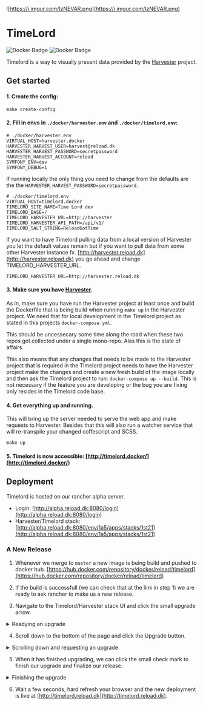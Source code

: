 ![https://i.imgur.com/IzNEVAR.png](https://i.imgur.com/IzNEVAR.png)

# TimeLord

![Docker Badge](https://img.shields.io/docker/automated/reload/timelord.svg) ![Docker Badge](https://img.shields.io/docker/build/reload/timelord.svg)

Timelord is a way to visually present data provided by the [Harvester](https://github.com/reload/harvester "Harvester") project.

## Get started

#### 1. Create the config:

```
make create-config
```

#### 2. Fill in envs in `./docker/harvester.env` and `./docker/timelord.env`:

```
# ./docker/harvester.env
VIRTUAL_HOST=harvester.docker
HARVESTER_HARVEST_USER=harvest@reload.dk
HARVESTER_HARVEST_PASSWORD=secretpassword
HARVESTER_HARVEST_ACCOUNT=reload
SYMFONY_ENV=dev
SYMFONY_DEBUG=1
```

If running locally the only thing you need to change from the defaults are the the `HARVESTER_HARVEST_PASSWORD=secretpassword`.

```
# ./docker/timelord.env
VIRTUAL_HOST=timelord.docker
TIMELORD_SITE_NAME=Time Lord dev
TIMELORD_BASE=/
TIMELORD_HARVESTER_URL=http://harvester
TIMELORD_HARVESTER_API_PATH=/api/v1/
TIMELORD_SALT_STRING=ReloadGotTime
```

If you want to have Timelord pulling data from a local version of Harvester you let the default values remain
but if you want to pull data from some other Harvester instance fx. [http://harvester.reload.dk](http://harvester.reload.dk)
you go ahead and change TIMELORD_HARVESTER_URL.

```
TIMELORD_HARVESTER_URL=http://harvester.reload.dk
```

#### 3. Make sure you have [Harvester](https://github.com/reload/harvester).

As in, make sure you have run the Harvester project at least once and build the Dockerfile that is being build when running `make up` in the Harvester project. We need that for local development in the Timelord project as stated in this projects `docker-compose.yml`.

This should be uncessecary some time along the road when these two repos get collected under a single mono-repo.
Alas this is the state of affairs.

This also means that any changes that needs to be made to the Harvester project that is required in the Timelord project
needs to have the Harvester project make the changes and create a new fresh build of the image locally and then ask the Timelord
project to run: `docker-compose up --build`. This is not necessary if the feature you are developing or the bug you are fixing
only resides in the Timelord code base.

#### 4. Get everything up and running.

This will bring up the server needed to serve the web app and make requests to Harvester.
Besides that this will also run a watcher service that will re-transpile your changed coffescript and SCSS.

```
make up
```

#### 5. Timelord is now accessible: [http://timelord.docker/](http://timelord.docker/)

## Deployment

Timelord is hosted on our rancher alpha server.

- Login: [http://alpha.reload.dk:8080/login](http://alpha.reload.dk:8080/login)
- Harvester/Timelord stack: [http://alpha.reload.dk:8080/env/1a5/apps/stacks/1st21](http://alpha.reload.dk:8080/env/1a5/apps/stacks/1st21)

### A New Release

1. Whenever we merge to `master` a new image is being build and pushed to docker hub. [https://hub.docker.com/repository/docker/reload/timelord](https://hub.docker.com/repository/docker/reload/timelord)

2. If the build is successfull (we can check that at the link in step 1) we are ready to ask rancher to make us a new release.

3. Navigate to the Timelord/Harvester stack UI and click the small upgrade arrow.

<details>
  <summary>Readying an upgrade</summary>
  
  ![Readying an upgrade](https://i.imgur.com/cHZg8vK.gif)
</details>

4. Scroll down to the bottom of the page and click the Upgrade button.

<details>
  <summary>Scrolling down and requesting an upgrade</summary>

  ![Scrolling down and requesting an upgrade](https://i.imgur.com/IJulf7L.gif)
</details>

5. When it has finished upgrading, we can click the small check mark to finish our upgrade and finalize our release.

<details>
  <summary>Finishing the upgrade</summary>

  ![Finishing the upgrade](https://i.imgur.com/hD3yijD.gif)
</details>

6. Wait a few seconds, hard refresh your browser and the new deployment is live at [http://timelord.reload.dk](http://timelord.reload.dk).
